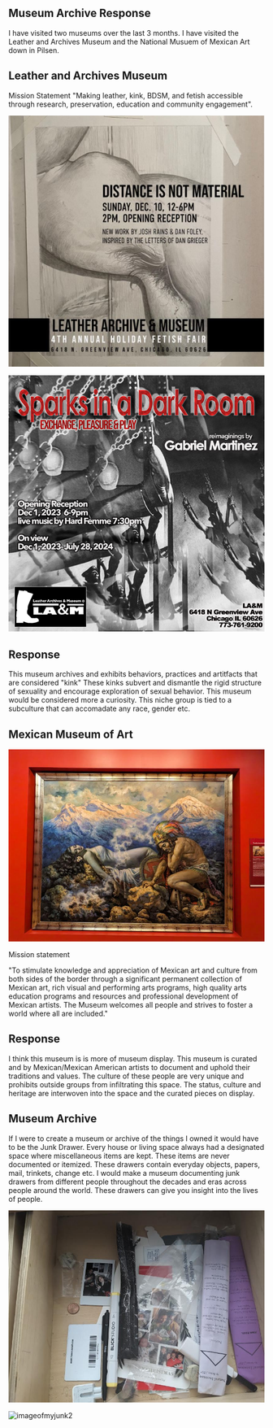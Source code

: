 ## Museum Archive Response
I have visited two museums over the last 3 months. I have visited the Leather and Archives Museum and the National Musuem of Mexican Art down in Pilsen.

## Leather and Archives Museum
Mission Statement 
"Making leather, kink, BDSM, and fetish accessible through research, preservation, education and community engagement".


![Leather1](Leather1.JPG)

![Leather2](Leather2.jpg)

## Response
This museum archives and exhibits behaviors, practices and artitfacts that are considered "kink" These kinks subvert and dismantle the rigid structure of sexuality and encourage exploration of sexual behavior. This museum would be considered more a curiosity. This niche group is tied to a subculture that can accomadate any race, gender etc. 

## Mexican Museum of Art
![Large oil painting](Mexican.jpg)

Mission statement

"To stimulate knowledge and appreciation of Mexican art and culture from both sides of the border through a significant permanent collection of Mexican art, rich visual and performing arts programs, high quality arts education programs and resources and professional development of Mexican artists. The Museum welcomes all people and strives to foster a world where all are included."

## Response

I think this museum is is more of museum display. This museum is curated and by Mexican/Mexican American artists to document and uphold their traditions and values. The culture of these people are very unique and prohibits outside groups from infiltrating this space. The status, culture and heritage are interwoven into the space and the curated pieces on display.

## Museum Archive

If I were to create a museum or archive of the things I owned it would have to be the Junk Drawer. Every house or living space always had a designated space where miscellaneous items are kept. These items are never documented or itemized. These drawers contain everyday objects, papers, mail, trinkets, change etc. I would make a museum documenting junk drawers from different people throughout the decades and eras across people around the world. These drawers can give you insight into the lives of people.

![imageofmyjunk](junk.jpg)

![imageofmyjunk2](junk.jpg2)
